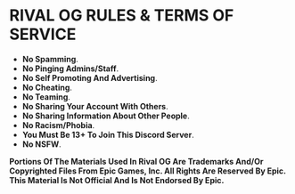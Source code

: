 # RIVAL OG RULES & TERMS OF SERVICE

- **No Spamming**.
- **No Pinging Admins/Staff**.
- **No Self Promoting And Advertising**.
- **No Cheating**.
- **No Teaming**.
- **No Sharing Your Account With Others**.
- **No Sharing Information About Other People**.
- **No Racism/Phobia**.
- **You Must Be 13+ To Join This Discord Server**.
- **No NSFW**.

**Portions Of The Materials Used In Rival OG Are Trademarks And/Or Copyrighted Files From Epic Games, Inc. All Rights Are Reserved By Epic. This Material Is Not Official And Is Not Endorsed By Epic.**